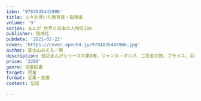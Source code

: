 ```yaml
---
isbn: '9784035445906'
title: 人々を導いた教育者・指導者
volume: '9'
series: まんが 世界と日本の人物伝100
publisher: 偕成社
pubdate: '2021-02-22'
cover: 'https://cover.openbd.jp/9784035445906.jpg'
author: 富士山みえる／著
description: 伝記まんがシリーズの第9巻。ジャンヌ・ダルク、二宮金次郎、ブライユ、浜口梧陵など、人々を導いた教育者・指導者10人を掲載。
price: '2200'
genre: 児童図書
target: 児童
format: 全集・双書
content: 伝記

---
```

